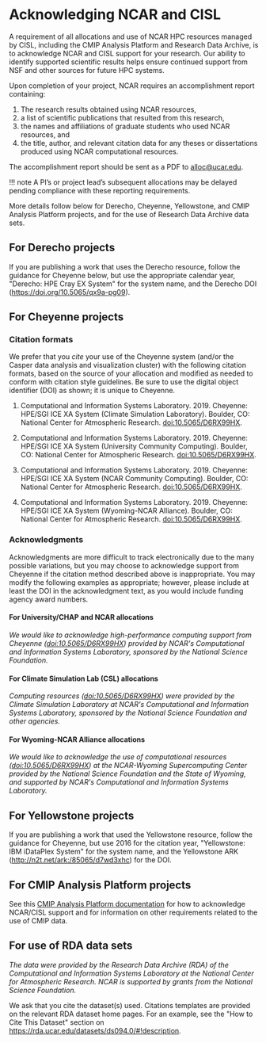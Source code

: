 # Acknowledging NCAR and CISL

A requirement of all allocations and use of NCAR HPC resources managed
by CISL, including the CMIP Analysis Platform and Research Data Archive,
is to acknowledge NCAR and CISL support for your research. Our ability
to identify supported scientific results helps ensure continued support
from NSF and other sources for future HPC systems.

Upon completion of your project, NCAR requires an accomplishment report
containing:

1. The research results obtained using NCAR resources,
2. a list of scientific publications that resulted from this research,
3. the names and affiliations of graduate students who used NCAR resources, and
4. the title, author, and relevant citation data for any theses or dissertations produced using NCAR computational resources.

The accomplishment report should be sent as a PDF to <alloc@ucar.edu>.

!!! note
    A PI’s or project lead’s subsequent allocations may be delayed pending compliance with these reporting requirements.

More details follow below for Derecho, Cheyenne, Yellowstone, and CMIP
Analysis Platform projects, and for the use of Research Data Archive
data sets.

## For Derecho projects

If you are publishing a work that uses the Derecho resource, follow the
guidance for Cheyenne below, but use the appropriate calendar year,
"Derecho: HPE Cray EX System" for the system name, and the Derecho DOI
(<https://doi.org/10.5065/qx9a-pg09>).

## For Cheyenne projects
### Citation formats
We prefer that you *cite* your use of the
Cheyenne system (and/or the Casper data analysis and visualization
cluster) with the following citation formats, based on the source of
your allocation and modified as needed to conform with citation style
guidelines. Be sure to use the digital object identifier (DOI) as shown;
it is unique to Cheyenne.

1. Computational and Information Systems Laboratory. 2019. Cheyenne:
HPE/SGI ICE XA System (Climate Simulation Laboratory). Boulder, CO:
National Center for Atmospheric Research. [doi:10.5065/D6RX99HX](https://doi.org/10.5065/D6RX99HX).

2. Computational and Information Systems Laboratory. 2019.
Cheyenne: HPE/SGI ICE XA System (University Community Computing).
Boulder, CO: National Center for Atmospheric Research.
[doi:10.5065/D6RX99HX](https://doi.org/10.5065/D6RX99HX).

3. Computational and Information Systems Laboratory. 2019.
Cheyenne: HPE/SGI ICE XA System (NCAR Community Computing). Boulder,
CO: National Center for Atmospheric Research. [doi:10.5065/D6RX99HX](https://doi.org/10.5065/D6RX99HX).

4. Computational and Information Systems Laboratory. 2019.
Cheyenne: HPE/SGI ICE XA System (Wyoming-NCAR Alliance). Boulder, CO:
National Center for Atmospheric Research. [doi:10.5065/D6RX99HX](https://doi.org/10.5065/D6RX99HX).

### Acknowledgments
Acknowledgments are more difficult to track
electronically due to the many possible variations, but you may choose
to acknowledge support from Cheyenne if the citation method described
above is inappropriate. You may modify the following examples as
appropriate; however, please include at least the DOI in the
acknowledgment text, as you would include funding agency award numbers.

#### For University/CHAP and NCAR allocations
*We would like to acknowledge high-performance computing support from
Cheyenne ([doi:10.5065/D6RX99HX](https://doi.org/10.5065/D6RX99HX)) provided by NCAR's Computational and
Information Systems Laboratory, sponsored by the National Science
Foundation.*

#### For Climate Simulation Lab (CSL) allocations
*Computing resources ([doi:10.5065/D6RX99HX](https://doi.org/10.5065/D6RX99HX)) were provided by the
Climate Simulation Laboratory at NCAR's Computational and Information
Systems Laboratory, sponsored by the National Science Foundation and
other agencies.*

#### For Wyoming-NCAR Alliance allocations
*We would like to acknowledge the use of computational resources
([doi:10.5065/D6RX99HX](https://doi.org/10.5065/D6RX99HX)) at the NCAR-Wyoming Supercomputing Center
provided by the National Science Foundation and the State of Wyoming,
and supported by NCAR's Computational and Information Systems
Laboratory.*

## For Yellowstone projects

If you are publishing a work that used the Yellowstone resource, follow
the guidance for Cheyenne, but use 2016 for the citation year,
"Yellowstone: IBM iDataPlex System" for the system name, and the
Yellowstone ARK (<http://n2t.net/ark:/85065/d7wd3xhc>) for the DOI.

## For CMIP Analysis Platform projects

See this [CMIP Analysis Platform
documentation](https://www2.cisl.ucar.edu/resources/cmip-analysis-platform#terms) for
how to acknowledge NCAR/CISL support and for information on other
requirements related to the use of CMIP data.

## For use of RDA data sets

*The data were provided by the Research Data Archive (RDA) of the
Computational and Information Systems Laboratory at the National Center
for Atmospheric Research. NCAR is supported by grants from the National
Science Foundation.*

We ask that you cite the dataset(s) used. Citations templates are
provided on the relevant RDA dataset home pages. For an example, see the
"How to Cite This Dataset" section
on <https://rda.ucar.edu/datasets/ds094.0/#!description>.
